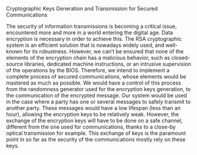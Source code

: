   Cryptographic Keys Generation and Transmission for Secured Communications

  The security of information transmissions is becoming a critical issue, encountered more and more in a world entering the digital age. Data encryption is necessary in order to achieve this. The RSA cryptographic system is an efficient solution that is nowadays widely used, and well-known for its robustness. However, we can’t be ensured that none of the elements of the encryption chain has a malicious behavior, such as closed-source libraries, dedicated machine instructions, or an intrusive supervision of the operations by the BIOS. Therefore, we intend to implement a complete process of secured communications, whose elements would be mastered as much as possible. We would have a control of this process from the randomness generator used for the encryption keys generation, to the communication of the encrypted message. Our system would be used in the case where a party has one or several messages to safely transmit to another party. These messages would have a low lifespan (less than an hour), allowing the encryption keys to be relatively weak. However, the exchange of the encryption keys will have to be done on a safe channel, different from the one used for communications, thanks to a close-by optical transmission for example. This exchange of keys is the paramount point in so far as the security of the communications mostly rely on these keys.
